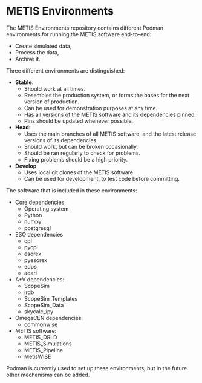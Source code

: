# METIS Environments

The METIS Environments repository contains different Podman environments for running the METIS software end-to-end:

- Create simulated data,
- Process the data,
- Archive it.

Three different environments are distinguished:

- **Stable**:
  - Should work at all times.
  - Resembles the production system, or forms the bases for the next version of production.
  - Can be used for demonstration purposes at any time.
  - Has all versions of the METIS software and its dependencies pinned.
  - Pins should be updated whenever possible.
- **Head**:
  - Uses the main branches of all METIS software, and the latest release versions of its dependencies.
  - Should work, but can be broken occasionally.
  - Should be ran regularly to check for problems.
  - Fixing problems should be a high priority.
- **Develop**
  - Uses local git clones of the METIS software.
  - Can be used for development, to test code before committing.

The software that is included in these environments:

- Core dependencies
  - Operating system
  - Python
  - numpy
  - postgresql
- ESO dependencies
  - cpl 
  - pycpl
  - esorex
  - pyesorex
  - edps
  - adari
- A*V dependencies:
  - ScopeSim
  - irdb
  - ScopeSim_Templates
  - ScopeSim_Data
  - skycalc_ipy
- OmegaCEN dependencies:
  - commonwise
- METIS software:
  - METIS_DRLD
  - METIS_Simulations
  - METIS_Pipeline
  - MetisWISE

Podman is currently used to set up these environments, but in the future other mechanisms can be added.

